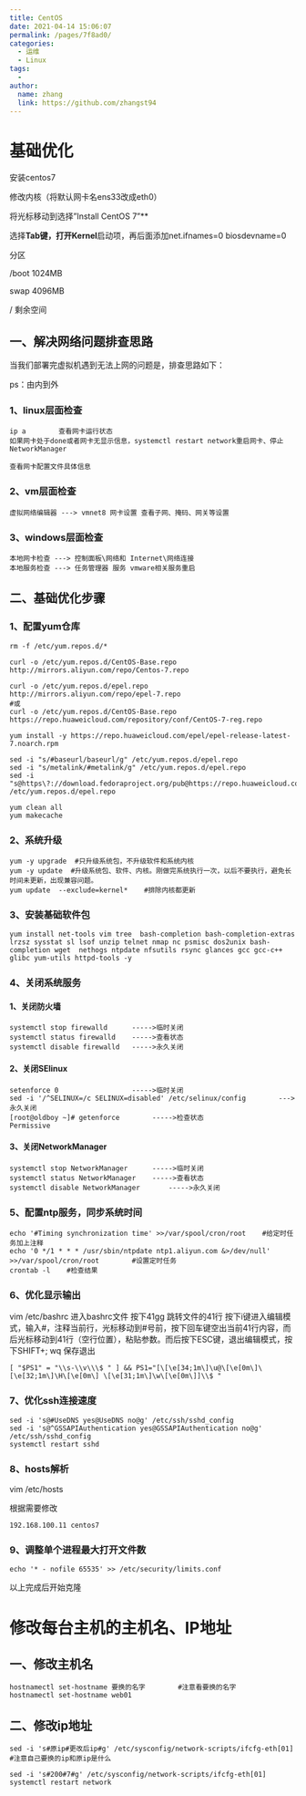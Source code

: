 ```yaml
---
title: CentOS
date: 2021-04-14 15:06:07
permalink: /pages/7f8ad0/
categories:
  - 运维
  - Linux
tags:
  - 
author: 
  name: zhang
  link: https://github.com/zhangst94
---
```

# 基础优化

安装centos7 

修改内核（将默认网卡名ens33改成eth0）

将光标移动到选择”Install CentOS 7”**

选择**Tab键，打开Kernel**启动项，再后面添加net.ifnames=0 biosdevname=0

分区	

/boot	1024MB

swap		4096MB

/				剩余空间

## 一、解决网络问题排查思路

当我们部署完虚拟机遇到无法上网的问题是，排查思路如下：

ps：由内到外

### 1、linux层面检查

```shell
ip a        查看网卡运行状态
如果网卡处于done或者网卡无显示信息，systemctl restart network重启网卡、停止NetworkManager

查看网卡配置文件具体信息
```

### 2、vm层面检查

```shell
虚拟网络编辑器 ---> vmnet8 网卡设置 查看子网、掩码、网关等设置
```

### 3、windows层面检查

```shell
本地网卡检查 ---> 控制面板\网络和 Internet\网络连接
本地服务检查 ---> 任务管理器 服务 vmware相关服务重启
```

## 二、基础优化步骤

### 1、配置yum仓库

```shell
rm -f /etc/yum.repos.d/*

curl -o /etc/yum.repos.d/CentOS-Base.repo http://mirrors.aliyun.com/repo/Centos-7.repo

curl -o /etc/yum.repos.d/epel.repo http://mirrors.aliyun.com/repo/epel-7.repo
#或
curl -o /etc/yum.repos.d/CentOS-Base.repo https://repo.huaweicloud.com/repository/conf/CentOS-7-reg.repo

yum install -y https://repo.huaweicloud.com/epel/epel-release-latest-7.noarch.rpm

sed -i "s/#baseurl/baseurl/g" /etc/yum.repos.d/epel.repo
sed -i "s/metalink/#metalink/g" /etc/yum.repos.d/epel.repo
sed -i "s@https\?://download.fedoraproject.org/pub@https://repo.huaweicloud.com@g" /etc/yum.repos.d/epel.repo

yum clean all
yum makecache
```

### 2、系统升级

```shell
yum -y upgrade  #只升级系统包，不升级软件和系统内核
yum -y update  #升级系统包、软件、内核。刚做完系统执行一次，以后不要执行，避免长时间未更新，出现兼容问题。
yum update  --exclude=kernel*    #排除内核都更新
```

### 3、安装基础软件包

```shell
yum install net-tools vim tree  bash-completion bash-completion-extras lrzsz sysstat sl lsof unzip telnet nmap nc psmisc dos2unix bash-completion wget  nethogs ntpdate nfsutils rsync glances gcc gcc-c++ glibc yum-utils httpd-tools -y
```

### 4、关闭系统服务

#### 1、关闭防火墙

```shell
systemctl stop firewalld      ----->临时关闭
systemctl status firewalld    ----->查看状态
systemctl disable firewalld   ----->永久关闭
```

#### 2、关闭SElinux

```shell
setenforce 0                  ----->临时关闭
sed -i '/^SELINUX=/c SELINUX=disabled' /etc/selinux/config        --->永久关闭
[root@oldboy ~]# getenforce        ----->检查状态
Permissive
```

#### 3、关闭NetworkManager

```shell
systemctl stop NetworkManager      ----->临时关闭
systemctl status NetworkManager    ----->查看状态
systemctl disable NetworkManager       ----->永久关闭
```

### 5、配置ntp服务，同步系统时间

```shell
echo '#Timing synchronization time' >>/var/spool/cron/root    #给定时任务加上注释
echo '0 */1 * * * /usr/sbin/ntpdate ntp1.aliyun.com &>/dev/null' >>/var/spool/cron/root        #设置定时任务
crontab -l    #检查结果
```

### 6、优化显示输出

vim /etc/bashrc 进入bashrc文件 按下41gg 跳转文件的41行 按下i键进入编辑模式，输入#，注释当前行，光标移动到#号前，按下回车键空出当前41行内容，而后光标移动到41行（空行位置），粘贴参数。而后按下ESC键，退出编辑模式，按下SHIFT+; wq 保存退出

```shell
[ "$PS1" = "\\s-\\v\\\$ " ] && PS1="[\[\e[34;1m\]\u@\[\e[0m\]\[\e[32;1m\]\H\[\e[0m\] \[\e[31;1m\]\w\[\e[0m\]]\\$ "
```

### 7、优化ssh连接速度

```shell
sed -i 's@#UseDNS yes@UseDNS no@g' /etc/ssh/sshd_config
sed -i 's@^GSSAPIAuthentication yes@GSSAPIAuthentication no@g' /etc/ssh/sshd_config
systemctl restart sshd
```

### 8、hosts解析

vim /etc/hosts

根据需要修改

```shell
192.168.100.11 centos7
```

### 9、调整单个进程最大打开文件数

```shell
echo '* - nofile 65535' >> /etc/security/limits.conf
```

以上完成后开始克隆

# 修改每台主机的主机名、IP地址

## 一、修改主机名

```shell
hostnamectl set-hostname 要换的名字        #注意看要换的名字
hostnamectl set-hostname web01
```

## 二、修改ip地址

```shell
sed -i 's#原ip#更改后ip#g' /etc/sysconfig/network-scripts/ifcfg-eth[01]   #注意自己要换的ip和原ip是什么

sed -i 's#200#7#g' /etc/sysconfig/network-scripts/ifcfg-eth[01]
systemctl restart network
```
